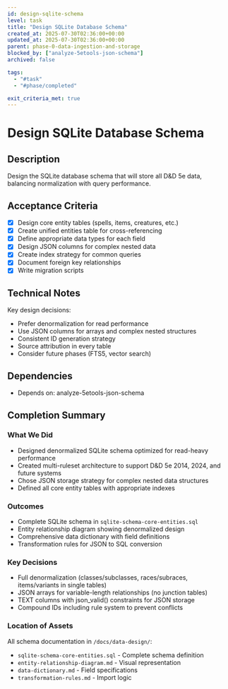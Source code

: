 ```yaml
---
id: design-sqlite-schema
level: task
title: "Design SQLite Database Schema"
created_at: 2025-07-30T02:36:00+00:00
updated_at: 2025-07-30T02:36:00+00:00
parent: phase-0-data-ingestion-and-storage
blocked_by: ["analyze-5etools-json-schema"]
archived: false

tags:
  - "#task"
  - "#phase/completed"

exit_criteria_met: true
---
```


# Design SQLite Database Schema

## Description

Design the SQLite database schema that will store all D&D 5e data, balancing normalization with query performance.

## Acceptance Criteria

- [x] Design core entity tables (spells, items, creatures, etc.)
- [x] Create unified entities table for cross-referencing
- [x] Define appropriate data types for each field
- [x] Design JSON columns for complex nested data
- [x] Create index strategy for common queries
- [x] Document foreign key relationships
- [x] Write migration scripts

## Technical Notes

Key design decisions:
- Prefer denormalization for read performance
- Use JSON columns for arrays and complex nested structures
- Consistent ID generation strategy
- Source attribution in every table
- Consider future phases (FTS5, vector search)

## Dependencies

- Depends on: analyze-5etools-json-schema

## Completion Summary

### What We Did
- Designed denormalized SQLite schema optimized for read-heavy performance
- Created multi-ruleset architecture to support D&D 5e 2014, 2024, and future systems
- Chose JSON storage strategy for complex nested data structures
- Defined all core entity tables with appropriate indexes

### Outcomes
- Complete SQLite schema in `sqlite-schema-core-entities.sql`
- Entity relationship diagram showing denormalized design
- Comprehensive data dictionary with field definitions
- Transformation rules for JSON to SQL conversion

### Key Decisions
- Full denormalization (classes/subclasses, races/subraces, items/variants in single tables)
- JSON arrays for variable-length relationships (no junction tables)
- TEXT columns with json_valid() constraints for JSON storage
- Compound IDs including rule system to prevent conflicts

### Location of Assets
All schema documentation in `/docs/data-design/`:
- `sqlite-schema-core-entities.sql` - Complete schema definition
- `entity-relationship-diagram.md` - Visual representation
- `data-dictionary.md` - Field specifications
- `transformation-rules.md` - Import logic